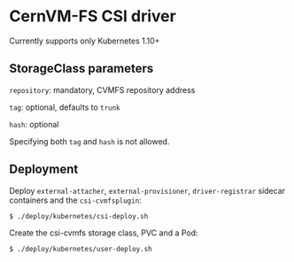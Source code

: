 # CernVM-FS CSI driver

Currently supports only Kubernetes 1.10+

## StorageClass parameters

`repository`: mandatory, CVMFS repository address

`tag`: optional, defaults to `trunk`

`hash`: optional

Specifying both `tag` and `hash` is not allowed.

## Deployment

Deploy `external-attacher`, `external-provisioner`, `driver-registrar` sidecar containers and the `csi-cvmfsplugin`:

```bash
$ ./deploy/kubernetes/csi-deploy.sh
```

Create the csi-cvmfs storage class, PVC and a Pod:

```bash
$ ./deploy/kubernetes/user-deploy.sh
```
